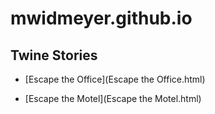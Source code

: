 # mwidmeyer.github.io

## Twine Stories
* [Escape the Office](Escape the Office.html)

* [Escape the Motel](Escape the Motel.html)
